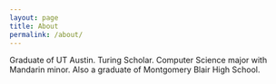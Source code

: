 ```yaml
---
layout: page
title: About
permalink: /about/
---
```


Graduate of UT Austin. Turing Scholar. Computer Science major with Mandarin minor. Also a graduate of Montgomery Blair High School.
